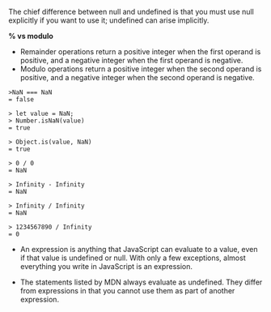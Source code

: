 The chief difference between null and undefined is that you must use null explicitly if you want to use it; undefined can arise implicitly. 

**% vs modulo**
- Remainder operations return a positive integer when the first operand is positive, and a negative integer when the first operand is negative.
- Modulo operations return a positive integer when the second operand is positive, and a negative integer when the second operand is negative.

```
>NaN === NaN
= false

> let value = NaN;
> Number.isNaN(value)
= true

> Object.is(value, NaN)
= true

> 0 / 0
= NaN

> Infinity - Infinity
= NaN

> Infinity / Infinity
= NaN

> 1234567890 / Infinity
= 0
```

- An expression is anything that JavaScript can evaluate to a value, even if that value is undefined or null. With only a few exceptions, almost everything you write in JavaScript is an expression. 

- The statements listed by MDN always evaluate as undefined. They differ from expressions in that you cannot use them as part of another expression.